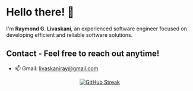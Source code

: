 # Hello there! 👋

I'm **Raymond G. Livaskani**, an experienced software engineer focused on developing efficient and reliable software solutions.

## Contact - Feel free to reach out anytime!   
 
- 📫 Gmail: [livaskaniray@gmail.com](mailto:livaskaniray@gmail.com) 
<p align="center">
  <tr>
    <td align="center" style="padding=0;width=50%;">
<a href="https://git.io/streak-stats"><img src="https://streak-stats.demolab.com?user=rliva&theme=highcontrast&hide_border=true&border_radius=4.6" alt="GitHub Streak" /></a>
    </td>
  </tr>
</p>
